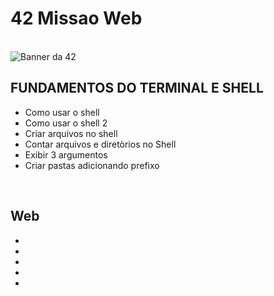 <h1> 42 Missao Web</h1>
<br>
<img src="https://github.com/RenWro/42Missao/assets/134458911/1da03b65-3c09-4ffb-be9c-2bc9cd8eb024" alt="Banner da 42">
<br>
<h2> FUNDAMENTOS DO TERMINAL E SHELL </h2>
<ul>
  <li>Como usar o shell</li>
  <li>Como usar o shell 2 </li>
  <li>Criar arquivos no shell</li>
  <li>Contar arquivos e diretòrios no Shell</li>
  <li>Exibir 3 argumentos</li>
  <li>Criar pastas adicionando prefixo</li>
</ul>
<br>
<h2>Web </h2>
<ul>
  <li></li>
  <li></li>
  <li></li>
  <li></li>
  <li></li>
</ul>

